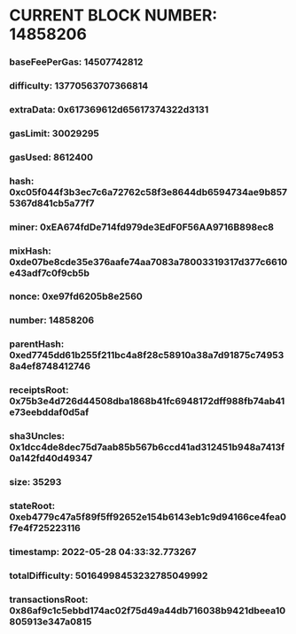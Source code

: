 # CURRENT BLOCK NUMBER: 14858206

### baseFeePerGas: 14507742812
### difficulty: 13770563707366814
### extraData: 0x617369612d65617374322d3131
### gasLimit: 30029295
### gasUsed: 8612400
### hash: 0xc05f044f3b3ec7c6a72762c58f3e8644db6594734ae9b8575367d841cb5a77f7
### miner: 0xEA674fdDe714fd979de3EdF0F56AA9716B898ec8
### mixHash: 0xde07be8cde35e376aafe74aa7083a78003319317d377c6610e43adf7c0f9cb5b
### nonce: 0xe97fd6205b8e2560
### number: 14858206
### parentHash: 0xed7745dd61b255f211bc4a8f28c58910a38a7d91875c749538a4ef8748412746
### receiptsRoot: 0x75b3e4d726d44508dba1868b41fc6948172dff988fb74ab41e73eebddaf0d5af
### sha3Uncles: 0x1dcc4de8dec75d7aab85b567b6ccd41ad312451b948a7413f0a142fd40d49347
### size: 35293
### stateRoot: 0xeb4779c47a5f89f5ff92652e154b6143eb1c9d94166ce4fea0f7e4f725223116
### timestamp: 2022-05-28 04:33:32.773267
### totalDifficulty: 50164998453232785049992
### transactionsRoot: 0x86af9c1c5ebbd174ac02f75d49a44db716038b9421dbeea10805913e347a0815
